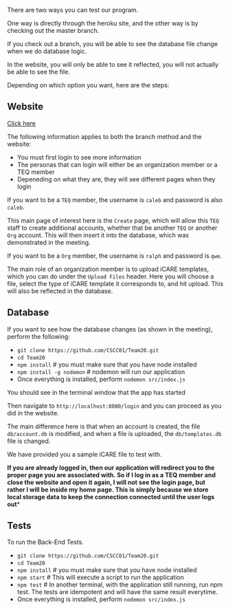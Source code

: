 
There are two ways you can test our program.

  

One way is directly through the heroku site, and the other way is by checking out the master branch.

  

If you check out a branch, you will be able to see the database file change when we do database logic.

  

In the website, you will only be able to see it reflected, you will not actually be able to see the file.

  

Depending on which option you want, here are the steps:

  


## Website
[Click here](https://team20-app.herokuapp.com/)

The following information applies to both the branch method and the website:

- You must first login to see more information
- The personas that can login will either be an organization member or a TEQ member
- Depeneding on what they are, they will see different pages when they login

If you want to be a `TEQ` member, the username is `caleb` and password is also `caleb`.

This main page of interest here is the `Create` page, which will allow this `TEQ` staff to create additional accounts, whether that be another `TEQ` or another `Org` account. This will then insert it into the database, which was demonstrated in the meeting.

If you want to be a `Org` member, the username is `ralph` and password is  `qwe`.

The main role of an organization member is to upload iCARE templates, which you can do under the `Upload Files` header. Here you will choose a file, select the type of iCARE template it corresponds to, and hit upload. This will also be reflected in the database.


## Database
If you want to see how the database changes (as shown in the meeting), perform the following:

- `git clone https://github.com/CSCC01/Team20.git`
- `cd Team20`
- `npm install` # you must make sure that you have node installed
- `npm install -g nodemon` # nodemon will run our application
- Once everything is installed, perform `nodemon src/index.js`

You should see in the terminal window that the app has started

Then navigate to `http://localhost:8080/login` and you can proceed as you did in the website.

The main difference here is that when an account is created, the file `db/account.db` is modified, and when a file is uploaded, the `db/templates.db` file is changed.

We have provided you a sample iCARE file to test with.

**If you are already logged in, then our application will redirect you to the proper page you are associated with. So if I log in as a TEQ member and close the website and open it again, I will not see the login page, but rather I will be inside my home page. This is simply because we store local storage data to keep the connection connected until the user logs out***


## Tests
To run the Back-End Tests.
- `git clone https://github.com/CSCC01/Team20.git`
- `cd Team20`
- `npm install` # you must make sure that you have node installed
- `npm start` # This will execute a script to run the application
- `npm test` # In another terminal, with the application still running, run npm test.
The tests are idempotent and will have the same result everytime.
- Once everything is installed, perform `nodemon src/index.js`
